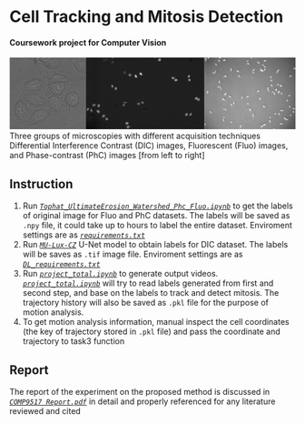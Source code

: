 # Cell Tracking and Mitosis Detection
#### Coursework project for Computer Vision
![Cell%20Tracking%20and%20Mitosis%20Detection.png](https://github.com/melmarsezio/Computer-Vision/blob/master/Cell%20Tracking%20and%20Mitosis%20Detection.png) 
Three groups of microscopies with different acquisition techniques 
Differential Interference Contrast (DIC) images, Fluorescent (Fluo) images, and Phase-contrast (PhC) images [from left to right] 
## Instruction
1. Run [*`Tophat_UltimateErosion_Watershed_Phc_Fluo.ipynb`*](https://github.com/melmarsezio/Computer-Vision/blob/master/Tophat_UltimateErosion_Watershed_Phc_Fluo.ipynb) to get the labels of original image for Fluo and PhC datasets. The labels will be saved as `.npy` file, it could take up to hours to label the entire dataset. Enviroment settings are as [*`requirements.txt`*](https://github.com/melmarsezio/Computer-Vision/blob/master/requirements.txt)
2. Run [*`MU-Lux-CZ`*](https://github.com/melmarsezio/Computer-Vision/tree/master/MU-Lux-CZ) U-Net model to obtain labels for DIC dataset. The labels will be saves as `.tif` image file. Enviroment settings are as [*`DL_requirements.txt`*](https://github.com/melmarsezio/Computer-Vision/blob/master/DL_requirements.txt)
2. Run [*`project_total.ipynb`*](https://github.com/melmarsezio/Computer-Vision/blob/master/project_total.ipynb) to generate output videos. [*`project_total.ipynb`*](https://github.com/melmarsezio/Computer-Vision/blob/master/project_total.ipynb) will try to read labels generated from first and second step, and base on the labels to track and detect mitosis. The trajectory history will also be saved as `.pkl` file for the purpose of motion analysis.
3. To get motion analysis information, manual inspect the cell coordinates (the key of trajectory stored in `.pkl` file) and pass the coordinate and trajectory to task3 function

## Report
The report of the experiment on the proposed method is discussed in [*`COMP9517 Report.pdf`*](https://github.com/melmarsezio/Computer-Vision/blob/master/COMP9517%20Report.pdf) in detail and properly referenced for any literature reviewed and cited
